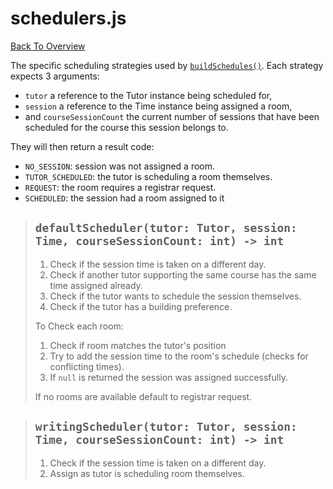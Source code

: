 # schedulers.js
[Back To Overview](../overview.md)

The specific scheduling strategies used by [`buildSchedules()`](build-schedules.md). Each strategy expects 3 arguments: 
- `tutor` a reference to the Tutor instance being scheduled for, 
- `session` a reference to the Time instance being assigned a room,
- and `courseSessionCount` the current number of sessions that have been scheduled for the course this session belongs to. 

They will then return a result code:
- `NO_SESSION`: session was not assigned a room.
- `TUTOR_SCHEDULED`: the tutor is scheduling a room themselves.
- `REQUEST`: the room requires a registrar request.
- `SCHEDULED`: the session had a room assigned to it


> ## `defaultScheduler(tutor: Tutor, session: Time, courseSessionCount: int) -> int`
> 1. Check if the session time is taken on a different day.
> 2. Check if another tutor supporting the same course has the same time assigned already.
> 3. Check if the tutor wants to schedule the session themselves.
> 4. Check if the tutor has a building preference.
>
> To Check each room:
> 1. Check if room matches the tutor's position
> 2. Try to add the session time to the room's schedule (checks for conflicting times).
> 3. If `null` is returned the session was assigned successfully.
>
> If no rooms are available default to registrar request.

> ## `writingScheduler(tutor: Tutor, session: Time, courseSessionCount: int) -> int`
> 1. Check if the session time is taken on a different day.
> 2. Assign as tutor is scheduling room themselves.